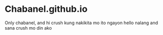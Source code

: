 # Chabanel.github.io
Only chabanel, and hi crush
kung nakikita mo ito ngayon
hello nalang and sana crush mo din ako

